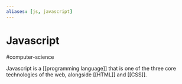 ```yaml
---
aliases: [js, javascript]
---
```

# Javascript
#computer-science

Javascript is a [[programming language]] that is one of the three core technologies of the web, alongside [[HTML]] and [[CSS]].